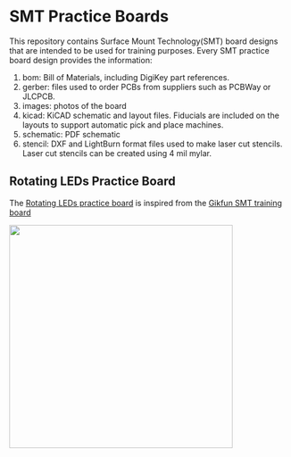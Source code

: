 # SMT Practice Boards

This repository contains Surface Mount Technology(SMT) board designs that are intended to be used for training purposes.  Every SMT practice board design provides the information:  

1. bom:  Bill of Materials, including DigiKey part references.
1. gerber: files used to order PCBs from suppliers such as PCBWay or JLCPCB.
1. images:  photos of the board
1. kicad:  KiCAD schematic and layout files.  Fiducials are included on the layouts to support automatic pick and place machines.
1. schematic:  PDF schematic 
1. stencil:  DXF and LightBurn format files used to make laser cut stencils.  Laser cut stencils can be created using 4 mil mylar. 

## Rotating LEDs Practice Board
The [Rotating LEDs practice board](https://github.com/victoria-makerspace/smt-practice-boards/tree/main/board-rotating-leds) is inspired from the [Gikfun SMT training board](https://gikfun.com/collections/frontpage/products/gikfun-diy-smd-smt-welding-practice-soldering-skill-training-board)

<img src="https://github.com/victoria-makerspace/smt-practice-boards/assets/12716600/faceca5c-8aeb-426a-bdfe-9aa093179751" width="400">
